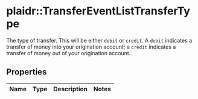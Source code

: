 # plaidr::TransferEventListTransferType

The type of transfer. This will be either `debit` or `credit`.  A `debit` indicates a transfer of money into your origination account; a `credit` indicates a transfer of money out of your origination account.

## Properties
Name | Type | Description | Notes
------------ | ------------- | ------------- | -------------


